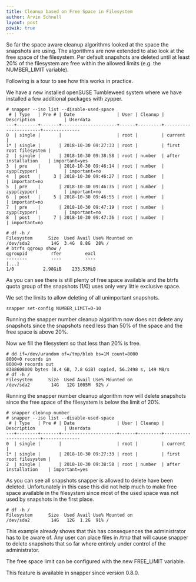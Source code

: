```yaml
---
title: Cleanup based on Free Space in Filesystem
author: Arvin Schnell
layout: post
piwik: true
---
```


So far the space aware cleanup algorithms looked at the space the
snapshots are using. The algorithms are now extended to also look at
the free space of the filesystem. Per default snapshots are deleted
until at least 20% of the filesystem are free within the allowed
limits (e.g. the NUMBER_LIMIT variable).

Following is a tour to see how this works in practice.

We have a new installed openSUSE Tumbleweed system where we have
installed a few additional packages with zypper.

~~~
# snapper --iso list --disable-used-space
 # | Type   | Pre # | Date                | User | Cleanup | Description           | Userdata     
---+--------+-------+---------------------+------+---------+-----------------------+--------------
0  | single |       |                     | root |         | current               |              
1* | single |       | 2018-10-30 09:27:33 | root |         | first root filesystem |              
2  | single |       | 2018-10-30 09:38:58 | root | number  | after installation    | important=yes
3  | pre    |       | 2018-10-30 09:46:14 | root | number  | zypp(zypper)          | important=no 
4  | post   |     3 | 2018-10-30 09:46:27 | root | number  |                       | important=no 
5  | pre    |       | 2018-10-30 09:46:35 | root | number  | zypp(zypper)          | important=no 
6  | post   |     5 | 2018-10-30 09:46:55 | root | number  |                       | important=no 
7  | pre    |       | 2018-10-30 09:47:19 | root | number  | zypp(zypper)          | important=no 
8  | post   |     7 | 2018-10-30 09:47:36 | root | number  |                       | important=no 
~~~

~~~
# df -h /
Filesystem      Size  Used Avail Use% Mounted on
/dev/sda2        14G  3.4G  8.8G  28% /
# btrfs qgroup show /
qgroupid         rfer         excl 
--------         ----         ---- 
[...]
1/0           2.98GiB    233.53MiB 
~~~

As you can see there is still plenty of free space available and the
btrfs quota group of the snapshots (1/0) uses only very little
exclusive space.

We set the limits to allow deleting of all unimportant snapshots.

~~~
snapper set-config NUMBER_LIMIT=0-10
~~~

Running the snapper number cleanup algorithm now does not delete any
snapshots since the snapshots need less than 50% of the space and the
free space is above 20%.

Now we fill the filesystem so that less than 20% is free.

~~~
# dd if=/dev/urandom of=/tmp/blob bs=1M count=8000
8000+0 records in
8000+0 records out
8388608000 bytes (8.4 GB, 7.8 GiB) copied, 56.2498 s, 149 MB/s
# df -h /
Filesystem      Size  Used Avail Use% Mounted on
/dev/sda2        14G   12G 1005M  92% /
~~~

Running the snapper number cleanup algorithm now will delete snapshots
since the free space of the filesystem is below the limit of 20%.

~~~
# snapper cleanup number
# snapper --iso list --disable-used-space
 # | Type   | Pre # | Date                | User | Cleanup | Description           | Userdata     
---+--------+-------+---------------------+------+---------+-----------------------+--------------
0  | single |       |                     | root |         | current               |              
1* | single |       | 2018-10-30 09:27:33 | root |         | first root filesystem |              
2  | single |       | 2018-10-30 09:38:58 | root | number  | after installation    | important=yes
~~~

As you can see all snapshots snapper is allowed to delete have been
deleted. Unfortunately in this case this did not help much to make
free space available in the filesystem since most of the used space
was not used by snapshots in the first place.

~~~
# df -h /
Filesystem      Size  Used Avail Use% Mounted on
/dev/sda2        14G   12G  1.2G  91% /
~~~

This example already shows that this has consequences the
administrator has to be aware of. Any user can place files in /tmp
that will cause snapper to delete snapshots that so far where entirely
under control of the administrator.

The free space limit can be configured with the new FREE_LIMIT variable.

This feature is available in snapper since version 0.8.0.
